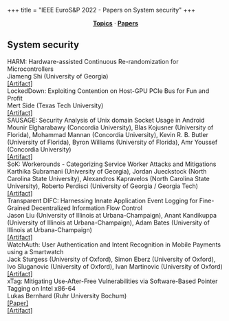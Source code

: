 +++
title = "IEEE EuroS&P 2022 - Papers on System security"
+++
<center><a href="https://ieeeeurosp.github.io/2022/topics"><b>Topics</b></a> &middot; <a href="https://ieeeeurosp.github.io/2022/papers"><b>Papers</b></a></center>
<p>
<h2>System security</h2><div class="bpaper"><span class="ptitle">HARM: Hardware-assisted Continuous Re-randomization for Microcontrollers</span></br><div class="pblock"><span class="author">Jiameng&nbsp;Shi</span> <span class="institution">(University of Georgia)</span><br><div class="pextra"><a href="https://github.com/MCUSec/HARM">[Artifact]</a><br></div></div></div><div class="bpaper"><span class="ptitle">LockedDown: Exploiting Contention on Host-GPU PCIe Bus for Fun and Profit</span></br><div class="pblock"><span class="author">Mert&nbsp;Side</span> <span class="institution">(Texas Tech University)</span><br><div class="pextra"><a href="https://github.com/mertside/lockeddown">[Artifact]</a><br></div></div></div><div class="bpaper"><span class="ptitle">SAUSAGE: Security Analysis of Unix domain Socket Usage in Android</span></br><div class="pblock"><span class="author">Mounir&nbsp;Elgharabawy</span> <span class="institution">(Concordia University)</span>, <span class="author">Blas&nbsp;Kojusner</span> <span class="institution">(University of Florida)</span>, <span class="author">Mohammad&nbsp;Mannan</span> <span class="institution">(Concordia University)</span>, <span class="author">Kevin&nbsp;R.&nbsp;B.&nbsp;Butler</span> <span class="institution">(University of Florida)</span>, <span class="author">Byron&nbsp;Williams</span> <span class="institution">(University of Florida)</span>, <span class="author">Amr&nbsp;Youssef</span> <span class="institution">(Concordia University)</span><br><div class="pextra"><a href="https://github.com/mounir-khaled/SAUSAGE">[Artifact]</a><br></div></div></div><div class="bpaper"><span class="ptitle">SoK: Workerounds - Categorizing Service Worker Attacks and Mitigations</span></br><div class="pblock"><span class="author">Karthika&nbsp;Subramani</span> <span class="institution">(University of Georgia)</span>, <span class="author">Jordan&nbsp;Jueckstock</span> <span class="institution">(North Carolina State University)</span>, <span class="author">Alexandros&nbsp;Kapravelos</span> <span class="institution">(North Carolina State University)</span>, <span class="author">Roberto&nbsp;Perdisci</span> <span class="institution">(University of Georgia / Georgia Tech)</span><br><div class="pextra"><a href="https://github.com/karthikaS03/SW_Sec_Project">[Artifact]</a><br></div></div></div><div class="bpaper"><span class="ptitle">Transparent DIFC: Harnessing Innate Application Event Logging for Fine-Grained Decentralized Information Flow Control</span></br><div class="pblock"><span class="author">Jason&nbsp;Liu</span> <span class="institution">(University of Illinois at Urbana-Champaign)</span>, <span class="author">Anant&nbsp;Kandikuppa</span> <span class="institution">(University of Illinois at Urbana-Champaign)</span>, <span class="author">Adam&nbsp;Bates</span> <span class="institution">(University of Illinois at Urbana-Champaign)</span><br><div class="pextra"><a href="https://bitbucket.org/sts-lab/ tdifc/src/master/">[Artifact]</a><br></div></div></div><div class="bpaper"><span class="ptitle">WatchAuth: User Authentication and Intent Recognition in Mobile Payments using a Smartwatch</span></br><div class="pblock"><span class="author">Jack&nbsp;Sturgess</span> <span class="institution">(University of Oxford)</span>, <span class="author">Simon&nbsp;Eberz</span> <span class="institution">(University of Oxford)</span>, <span class="author">Ivo&nbsp;Sluganovic</span> <span class="institution">(University of Oxford)</span>, <span class="author">Ivan&nbsp;Martinovic</span> <span class="institution">(University of Oxford)</span><br><div class="pextra"><a href="https://github.com/jacksturgess">[Artifact]</a><br></div></div></div><div class="bpaper"><span class="ptitle">xTag: Mitigating Use-After-Free Vulnerabilities via Software-Based Pointer Tagging on Intel x86-64</span></br><div class="pblock"><span class="author">Lukas&nbsp;Bernhard</span> <span class="institution">(Ruhr University Bochum)</span><br><div class="pextra"><a href="https://arxiv.org/abs/2203.04117">[Paper]</a><br><a href="https://github.com/rub-syssec/xTag">[Artifact]</a><br></div></div></div>